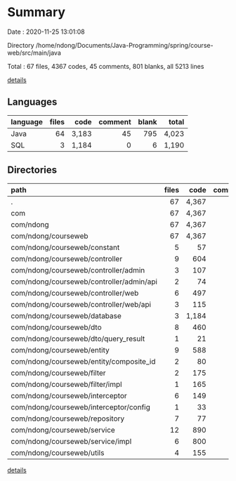 # Summary

Date : 2020-11-25 13:01:08

Directory /home/ndong/Documents/Java-Programming/spring/course-web/src/main/java

Total : 67 files,  4367 codes, 45 comments, 801 blanks, all 5213 lines

[details](details.md)

## Languages
| language | files | code | comment | blank | total |
| :--- | ---: | ---: | ---: | ---: | ---: |
| Java | 64 | 3,183 | 45 | 795 | 4,023 |
| SQL | 3 | 1,184 | 0 | 6 | 1,190 |

## Directories
| path | files | code | comment | blank | total |
| :--- | ---: | ---: | ---: | ---: | ---: |
| . | 67 | 4,367 | 45 | 801 | 5,213 |
| com | 67 | 4,367 | 45 | 801 | 5,213 |
| com/ndong | 67 | 4,367 | 45 | 801 | 5,213 |
| com/ndong/courseweb | 67 | 4,367 | 45 | 801 | 5,213 |
| com/ndong/courseweb/constant | 5 | 57 | 0 | 13 | 70 |
| com/ndong/courseweb/controller | 9 | 604 | 0 | 116 | 720 |
| com/ndong/courseweb/controller/admin | 3 | 107 | 0 | 26 | 133 |
| com/ndong/courseweb/controller/admin/api | 2 | 74 | 0 | 18 | 92 |
| com/ndong/courseweb/controller/web | 6 | 497 | 0 | 90 | 587 |
| com/ndong/courseweb/controller/web/api | 3 | 115 | 0 | 29 | 144 |
| com/ndong/courseweb/database | 3 | 1,184 | 0 | 6 | 1,190 |
| com/ndong/courseweb/dto | 8 | 460 | 18 | 184 | 662 |
| com/ndong/courseweb/dto/query_result | 1 | 21 | 0 | 7 | 28 |
| com/ndong/courseweb/entity | 9 | 588 | 10 | 210 | 808 |
| com/ndong/courseweb/entity/composite_id | 2 | 80 | 7 | 30 | 117 |
| com/ndong/courseweb/filter | 2 | 175 | 0 | 18 | 193 |
| com/ndong/courseweb/filter/impl | 1 | 165 | 0 | 15 | 180 |
| com/ndong/courseweb/interceptor | 6 | 149 | 16 | 37 | 202 |
| com/ndong/courseweb/interceptor/config | 1 | 33 | 16 | 9 | 58 |
| com/ndong/courseweb/repository | 7 | 77 | 0 | 29 | 106 |
| com/ndong/courseweb/service | 12 | 890 | 0 | 139 | 1,029 |
| com/ndong/courseweb/service/impl | 6 | 800 | 0 | 115 | 915 |
| com/ndong/courseweb/utils | 4 | 155 | 0 | 36 | 191 |

[details](details.md)